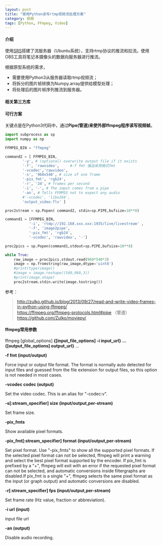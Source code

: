 ```yaml
---
layout: post
title: "使用Python读写rtmp视频流处理方案"
category: 视频
tags: [Python, FFmpeg, Video]
---
```


#### 介绍

使用[SRS][1]搭建了流服务器（Ubuntu系统），支持rtmp协议的推流和拉流。使用OBS工具将笔记本摄像头的数据向服务器进行推流。

根据原型系统的需求，
+ 需要使用Python3从服务器读取rtmp视频流；
+ 将拆分的图片帧转换为Numpy.array提供给模型处理；
+ 将处理后的图片帧序列推流到服务器。

#### 相关第三方库



#### 可行方案

关键点是在Python3代码中，通过**Pipe(管道)来使外部ffmpeg程序读写视频帧**。

```Python
import subprocess as sp
import numpy as np

FFMPEG_BIN = "ffmpeg"

command2 = [ FFMPEG_BIN,
        '-y', # (optional) overwrite output file if it exists
        '-f', 'rawvideo',     #-f fmt 强迫采用格式fmt
        '-vcodec','rawvideo',
        '-s', '960x540', # size of one frame
        '-pix_fmt', 'rgb24',
        '-r', '24', # frames per second
        '-i', '-', # The imput comes from a pipe
        '-an', # Tells FFMPEG not to expect any audio
        #'-vcodec', 'libx264',
        'output_video.flv' ]

proc2stream = sp.Popen( command2, stdin=sp.PIPE,bufsize=10**8)

command1 = [FFMPEG_BIN,
           '-i', 'rtmp://192.168.xxx.xxx:1935/live/livestream' , 
           '-f', 'image2pipe', 
           '-pix_fmt', 'rgb24',
           '-vcodec', 'rawvideo', '-']

proc2pics = sp.Popen(command1,stdout=sp.PIPE,bufsize=10**8)

while True:
    raw_image = proc2pics.stdout.read(960*540*3)
    image = np.fromstring(raw_image,dtype='uint8')
    #print(type(image))
    #image = image.reshape((540,960,3))
    #print(image.shape)
    proc2stream.stdin.write(image.tostring())
```
参考：
> http://zulko.github.io/blog/2013/09/27/read-and-write-video-frames-in-python-using-ffmpeg/     
> https://ffmpeg.org/ffmpeg-protocols.html#pipe （管道）
> https://github.com/Zulko/moviepy/

#### ffmpeg常用参数

ffmpeg [global_options] **{[input_file_options] -i input_url} ... {[output_file_options] output_url}** ...

**-f fmt (input/output)**

Force input or output file format. The format is normally auto detected for input files and guessed from the file extension for output files, so this option is not needed in most cases.

**-vcodec codec (output)**

Set the video codec. This is an alias for "-codec:v".

**-s[:stream_specifier] size (input/output,per-stream)**

Set frame size.

**-pix_fmts**

Show available pixel formats.


**-pix_fmt[:stream_specifier] format (input/output,per-stream)**

Set pixel format. Use "-pix_fmts" to show all the supported pixel formats.  If the selected pixel format can not be selected, 
ffmpeg will print a warning and select the best pixel format supported by the encoder.  If pix_fmt is prefixed by a "+", 
ffmpeg will exit with an error if the requested pixel format can not be selected, and automatic conversions inside filtergraphs are disabled.If pix_fmt is a single "+", ffmpeg selects the same pixel format as the input (or graph output) and automatic conversions are disabled.

**-r[:stream_specifier] fps (input/output,per-stream)**

Set frame rate (Hz value, fraction or abbreviation).

**-i url (input)**

input file url


**-an (output)**

Disable audio recording.








[1]:https://github.com/ossrs/srs

